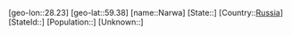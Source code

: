 ﻿---
location: [59.38,28.23]
type: City
tags:
- geo/City


SpocWebEntityId: 32740
isDeleted: false
confidential: public

---
[geo-lon::28.23]
[geo-lat::59.38]
[name::Narwa]
[State::]
[Country::[Russia](geo/Continent/Europe/Russia.md)]
[StateId::]
[Population::]
[Unknown::]

